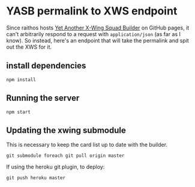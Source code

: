 # YASB permalink to XWS endpoint

Since raithos hosts [Yet Another X-Wing Squad Builder](https://raithos.github.io/xwing)
on GitHub pages, it can't arbitrarily respond to a request with
`application/json` (as far as I know).  So instead, here's an endpoint
that will take the permalink and spit out the XWS for it.

## install dependencies

    npm install

## Running the server

    npm start

## Updating the xwing submodule

This is necessary to keep the card list up to date with the builder.

    git submodule foreach git pull origin master


If using the heroku git plugin, to deploy:

    git push heroku master

